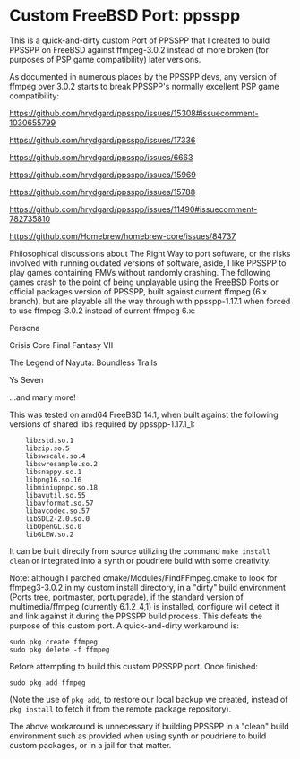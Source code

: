 # Custom FreeBSD Port: ppsspp

This is a quick-and-dirty custom Port of PPSSPP that I created to build PPSSPP on FreeBSD against ffmpeg-3.0.2 instead of more broken (for purposes of PSP game compatibility) later versions.

As documented in numerous places by the PPSSPP devs, any version of ffmpeg over 3.0.2 starts to break PPSSPP's normally excellent PSP game compatibility:

https://github.com/hrydgard/ppsspp/issues/15308#issuecomment-1030655799

https://github.com/hrydgard/ppsspp/issues/17336

https://github.com/hrydgard/ppsspp/issues/6663

https://github.com/hrydgard/ppsspp/issues/15969

https://github.com/hrydgard/ppsspp/issues/15788

https://github.com/hrydgard/ppsspp/issues/11490#issuecomment-782735810

https://github.com/Homebrew/homebrew-core/issues/84737

Philosophical discussions about The Right Way to port software, or the risks involved with running oudated versions of software, aside, I like PPSSPP to play games containing FMVs without randomly crashing. The following games crash to the point of being unplayable using the FreeBSD Ports or official packages version of PPSSPP, built against current ffmpeg (6.x branch), but are playable all the way through with ppsspp-1.17.1 when forced to use ffmpeg-3.0.2 instead of current ffmpeg 6.x:

Persona

Crisis Core Final Fantasy VII

The Legend of Nayuta: Boundless Trails

Ys Seven

...and many more!

This was tested on amd64 FreeBSD 14.1, when built against the following versions of shared libs required by ppsspp-1.17.1_1:

        libzstd.so.1
        libzip.so.5
        libswscale.so.4
        libswresample.so.2
        libsnappy.so.1
        libpng16.so.16
        libminiupnpc.so.18
        libavutil.so.55
        libavformat.so.57
        libavcodec.so.57
        libSDL2-2.0.so.0
        libOpenGL.so.0
        libGLEW.so.2

It can be built directly from source utilizing the command `make install clean` or integrated into a synth or poudriere build with some creativity.

Note: although I patched cmake/Modules/FindFFmpeg.cmake to look for ffmpeg3-3.0.2 in my custom install directory, in a "dirty" build environment (Ports tree, portmaster, portupgrade), if the standard version of multimedia/ffmpeg (currently 6.1.2_4,1) is installed, configure will detect it and link against it during the PPSSPP build process. This defeats the purpose of this custom port. A quick-and-dirty workaround is:

	sudo pkg create ffmpeg
	sudo pkg delete -f ffmpeg

Before attempting to build this custom PPSSPP port. Once finished:

	sudo pkg add ffmpeg

(Note the use of `pkg add`, to restore our local backup we created, instead of `pkg install` to fetch it from the remote package repository).

The above workaround is unnecessary if building PPSSPP in a "clean" build environment such as provided when using synth or poudriere to build custom packages, or in a jail for that matter.

